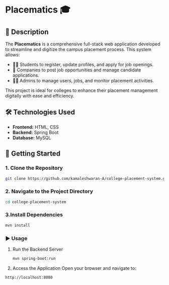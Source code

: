 # Placematics 🎓

## 📌 Description
The **Placematics** is a comprehensive full-stack web application developed to streamline and digitize the campus placement process. This system allows:

- 👨‍🎓 Students to register, update profiles, and apply for job openings.
- 🏢 Companies to post job opportunities and manage candidate applications.
- 🧑‍💼 Admins to manage users, jobs, and monitor placement activities.

This project is ideal for colleges to enhance their placement management digitally with ease and efficiency.

## 🛠️ Technologies Used
- **Frontend:** HTML, CSS
- **Backend:** Spring Boot
- **Database:** MySQL

## 🚀 Getting Started

### 1. Clone the Repository
```sh
git clone https://github.com/kamaleshwaran-A/college-placement-system.git
```
### 2. Navigate to the Project Directory
```sh
cd college-placement-system
```
### 3.Install Dependencies
```sh
mvn install
```
### ▶️ Usage
1. Run the Backend Server
   ```sh
   mvn spring-boot:run
   
2. Access the Application
Open your browser and navigate to:
```sh
http://localhost:8080
```



